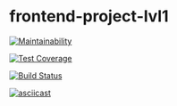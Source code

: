 # frontend-project-lvl1

[![Maintainability](https://api.codeclimate.com/v1/badges/36fd92089ef9f10b0872/maintainability)](https://codeclimate.com/github/NoimanUs/frontend-project-lvl1/maintainability)


[![Test Coverage](https://api.codeclimate.com/v1/badges/36fd92089ef9f10b0872/test_coverage)](https://codeclimate.com/github/NoimanUs/frontend-project-lvl1/test_coverage)

[![Build Status](https://travis-ci.org/NoimanUs/frontend-project-lvl1.svg?branch=master)](https://travis-ci.org/NoimanUs/frontend-project-lvl1)


[![asciicast](https://asciinema.org/a/9aBPZmvm32YlfPmATydBrFTFp.svg)](https://asciinema.org/a/9aBPZmvm32YlfPmATydBrFTFp)
